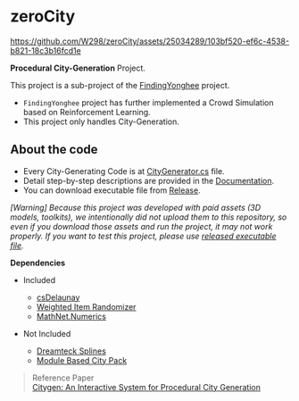 # zeroCity

https://github.com/W298/zeroCity/assets/25034289/103bf520-ef6c-4538-b821-18c3b16fcd1e

**Procedural City-Generation** Project.

This project is a sub-project of the [FindingYonghee](https://youtu.be/IbnIGOHuBFU?si=1Ml9hwgt_yT7VyK0) project.

- `FindingYonghee` project has further implemented a Crowd Simulation based on Reinforcement Learning.
- This project only handles City-Generation.

## About the code

- Every City-Generating Code is at [CityGenerator.cs](https://github.com/W298/zeroCity/blob/master/Assets/CityGeneration/Scripts/CityGenerator.cs) file.
- Detail step-by-step descriptions are provided in the [Documentation](https://w298.github.io/zeroCity).
- You can download executable file from [Release](https://github.com/W298/zeroCity/releases).

_[Warning] Because this project was developed with paid assets (3D models, toolkits), we intentionally did not upload them to this repository, so even if you download those assets and run the project, it may not work properly. If you want to test this project, please use [released executable file](https://github.com/W298/zeroCity/releases)._

**Dependencies**

- Included

  - [csDelaunay](https://github.com/PouletFrit/csDelaunay)
  - [Weighted Item Randomizer](https://github.com/BlueRaja/Weighted-Item-Randomizer-for-C-Sharp)
  - [MathNet.Numerics](https://www.nuget.org/packages/MathNet.Numerics/)

- Not Included
  - [Dreamteck Splines](https://assetstore.unity.com/packages/tools/utilities/dreamteck-splines-61926)
  - [Module Based City Pack](https://assetstore.unity.com/packages/3d/environments/urban/module-based-city-pack-154302)

> Reference Paper  
> [Citygen: An Interactive System for Procedural City Generation](https://www.citygen.net/files/citygen_gdtw07.pdf)
